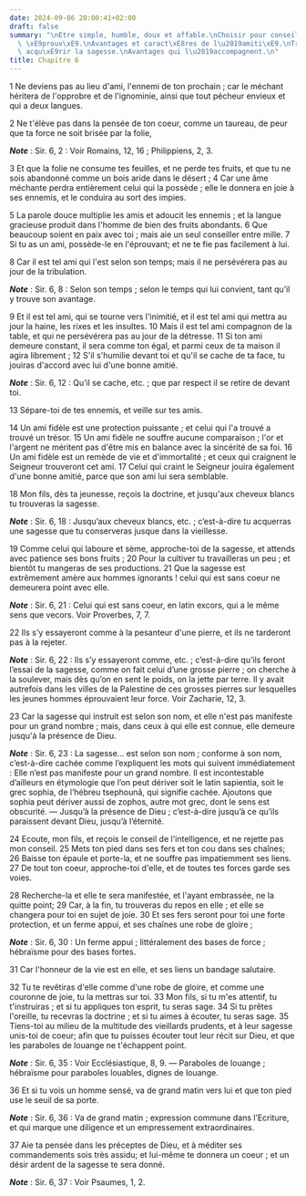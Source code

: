 ```yaml
---
date: 2024-09-06 20:00:41+02:00
draft: false
summary: "\nEtre simple, humble, doux et affable.\nChoisir pour conseil un ami longtemps\
  \ \xE9prouv\xE9.\nAvantages et caract\xE8res de l\u2019amiti\xE9.\nTravailler \xE0\
  \ acqu\xE9rir la sagesse.\nAvantages qui l\u2019accompagnent.\n"
title: Chapitre 6
---
```





1 Ne deviens pas au lieu d'ami, l'ennemi de ton prochain ; car le méchant héritera de l'opprobre et de l'ignominie, ainsi que tout pécheur envieux et qui a deux langues.


2 Ne t'élève pas dans la pensée de ton coeur, comme un taureau, de peur que ta force ne soit brisée par la folie,

***Note*** :  Sir. 6, 2 : Voir Romains, 12, 16 ; Philippiens, 2, 3.

3 Et que la folie ne consume tes feuilles, et ne perde tes fruits, et que tu ne sois abandonné comme un bois aride dans le désert ; 4 Car une âme méchante perdra entièrement celui qui la possède ; elle le donnera en joie à ses ennemis, et le conduira au sort des impies.


5 La parole douce multiplie les amis et adoucit les ennemis ; et la langue gracieuse produit dans l'homme de bien des fruits abondants. 6 Que beaucoup soient en paix avec toi ; mais aie un seul conseiller entre mille. 7 Si tu as un ami, possède-le en l'éprouvant; et ne te fie pas facilement à lui.


8 Car il est tel ami qui l'est selon son temps; mais il ne persévérera pas au jour de la tribulation.

***Note*** :  Sir. 6, 8 : Selon son temps ; selon le temps qui lui convient, tant qu’il y trouve son avantage.

9 Et il est tel ami, qui se tourne vers l'inimitié, et il est tel ami qui mettra au jour la haine, les rixes et les insultes. 10 Mais il est tel ami compagnon de la table, et qui ne persévérera pas au jour de la détresse. 11 Si ton ami demeure constant, il sera comme ton égal, et parmi ceux de ta maison il agira librement ; 12 S'il s'humilie devant toi et qu'il se cache de ta face, tu jouiras d'accord avec lui d'une bonne amitié.

***Note*** :  Sir. 6, 12 : Qu’il se cache, etc. ; que par respect il se retire de devant toi.

13 Sépare-toi de tes ennemis, et veille sur tes amis.


14 Un ami fidèle est une protection puissante ; et celui qui l'a trouvé a trouvé un trésor. 15 Un ami fidèle ne souffre aucune comparaison ; l'or et l'argent ne méritent pas d'être mis en balance avec la sincérité de sa foi. 16 Un ami fidèle est un remède de vie et d'immortalité ; et ceux qui craignent le Seigneur trouveront cet ami. 17 Celui qui craint le Seigneur jouira également d'une bonne amitié, parce que son ami lui sera semblable.


18 Mon fils, dès ta jeunesse, reçois la doctrine, et jusqu'aux cheveux blancs tu trouveras la sagesse.

***Note*** :  Sir. 6, 18 : Jusqu’aux cheveux blancs, etc. ; c’est-à-dire tu acquerras une sagesse que tu conserveras jusque dans la vieillesse.

19 Comme celui qui laboure et sème, approche-toi de la sagesse, et attends avec patience ses bons fruits ; 20 Pour la cultiver tu travailleras un peu ; et bientôt tu mangeras de ses productions. 21 Que la sagesse est extrêmement amère aux hommes ignorants ! celui qui est sans coeur ne demeurera point avec elle.

***Note*** :  Sir. 6, 21 : Celui qui est sans coeur, en latin excors, qui a le même sens que vecors. Voir Proverbes, 7, 7.

22 Ils s'y essayeront comme à la pesanteur d'une pierre, et ils ne tarderont pas à la rejeter.

***Note*** :  Sir. 6, 22 : Ils s’y essayeront comme, etc. ; c’est-à-dire qu’ils feront l’essai de la sagesse, comme on fait celui d’une grosse pierre ; on cherche à la soulever, mais dès qu’on en sent le poids, on la jette par terre. Il y avait autrefois dans les villes de la Palestine de ces grosses pierres sur lesquelles les jeunes hommes éprouvaient leur force. Voir Zacharie, 12, 3.


23 Car la sagesse qui instruit est selon son nom, et elle n'est pas manifeste pour un grand nombre ; mais, dans ceux à qui elle est connue, elle demeure jusqu'à la présence de Dieu.

***Note*** :  Sir. 6, 23 : La sagesse… est selon son nom ; conforme à son nom, c’est-à-dire cachée comme l’expliquent les mots qui suivent immédiatement : Elle n’est pas manifeste pour un grand nombre. Il est incontestable d’ailleurs en étymologie que l’on peut dériver soit le latin sapientia, soit le grec sophia, de l’hébreu tsephounâ, qui signifie cachée. Ajoutons que sophia peut dériver aussi de zophos, autre mot grec, dont le sens est obscurité. ― Jusqu’à la présence de Dieu ; c’est-à-dire jusqu’à ce qu’ils paraissent devant Dieu, jusqu’à l’éternité.

24 Ecoute, mon fils, et reçois le conseil de l'intelligence, et ne rejette pas mon conseil. 25 Mets ton pied dans ses fers et ton cou dans ses chaînes; 26 Baisse ton épaule et porte-la, et ne souffre pas impatiemment ses liens. 27 De tout ton coeur, approche-toi d'elle, et de toutes tes forces garde ses voies.


28 Recherche-la et elle te sera manifestée, et l'ayant embrassée, ne la quitte point; 29 Car, à la fin, tu trouveras du repos en elle ; et elle se changera pour toi en sujet de joie. 30 Et ses fers seront pour toi une forte protection, et un ferme appui, et ses chaînes une robe de gloire ;

***Note*** :  Sir. 6, 30 : Un ferme appui ; littéralement des bases de force ; hébraïsme pour des bases fortes.

31 Car l'honneur de la vie est en elle, et ses liens un bandage salutaire.


32 Tu te revêtiras d'elle comme d'une robe de gloire, et comme une couronne de joie, tu la mettras sur toi. 33 Mon fils, si tu m'es attentif, tu t'instruiras ; et si tu appliques ton esprit, tu seras sage. 34 Si tu prêtes l'oreille, tu recevras la doctrine ; et si tu aimes à écouter, tu seras sage. 35 Tiens-toi au milieu de la multitude des vieillards prudents, et à leur sagesse unis-toi de coeur; afin que tu puisses écouter tout leur récit sur Dieu, et que les paraboles de louange ne t'échappent point.

***Note*** :  Sir. 6, 35 : Voir Ecclésiastique, 8, 9. ― Paraboles de louange ; hébraïsme pour paraboles louables, dignes de louange.

36 Et si tu vois un homme sensé, va de grand matin vers lui et que ton pied use le seuil de sa porte.

***Note*** :  Sir. 6, 36 : Va de grand matin ; expression commune dans l’Ecriture, et qui marque une diligence et un empressement extraordinaires.

37 Aie ta pensée dans les préceptes de Dieu, et à méditer ses commandements sois très assidu; et lui-même te donnera un coeur ; et un désir ardent de la sagesse te sera donné.

***Note*** :  Sir. 6, 37 : Voir Psaumes, 1, 2.

